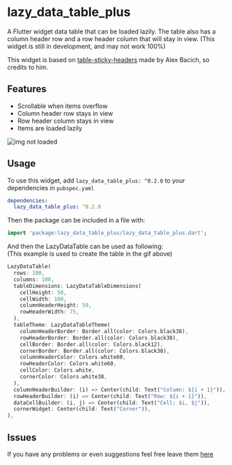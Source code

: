 # lazy_data_table_plus

A Flutter widget data table that can be loaded lazily. The table also has a column header row and a row header column that will stay in view.
(This widget is still in development, and may not work 100%)

This widget is based on [table-sticky-headers](https://pub.dev/packages/table_sticky_headers) made by Alex Bacich, so credits to him.

## Features

* Scrollable when items overflow
* Column header row stays in view
* Row header column stays in view
* Items are loaded lazily

![img not loaded](https://github.com/aguilaair/lazy_data_table_plus/raw/master/example/lazy_data_table_plus_example.gif "lazy_data_table_plus example")

## Usage

To use this widget, add `lazy_data_table_plus: ^0.2.0` to your dependencies in `pubspec.yaml`

```yaml
dependencies:
  lazy_data_table_plus: ^0.2.0
```

Then the package can be included in a file with:

```dart
import 'package:lazy_data_table_plus/lazy_data_table_plus.dart';
```

And then the LazyDataTable can be used as following:  
(This example is used to create the table in the gif above)

```dart
LazyDataTable(
  rows: 100,
  columns: 100,
  tableDimensions: LazyDataTableDimensions(
    cellHeight: 50,
    cellWidth: 100,
    columnHeaderHeight: 50,
    rowHeaderWidth: 75,
  ),
  tableTheme: LazyDataTableTheme(
    columnHeaderBorder: Border.all(color: Colors.black38),
    rowHeaderBorder: Border.all(color: Colors.black38),
    cellBorder: Border.all(color: Colors.black12),
    cornerBorder: Border.all(color: Colors.black38),
    columnHeaderColor: Colors.white60,
    rowHeaderColor: Colors.white60,
    cellColor: Colors.white,
    cornerColor: Colors.white38,
  ),
  columnHeaderBuilder: (i) => Center(child: Text("Column: ${i + 1}")),
  rowHeaderBuilder: (i) => Center(child: Text("Row: ${i + 1}")),
  dataCellBuilder: (i, j) => Center(child: Text("Cell: $i, $j")),
  cornerWidget: Center(child: Text("Corner")),
),
```

## Issues
If you have any problems or even suggestions feel free leave them [here](https://github.com/aguilaair/lazy_data_table_plus/issues)
